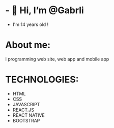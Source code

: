 # - 👋 Hi, I’m @Gabrli

- I'm 14 years old !

# About me: 
I programming web site, web app and mobile app

# TECHNOLOGIES: 

- HTML
- CSS
- JAVASCRIPT
- REACT.JS
- REACT NATIVE
- BOOTSTRAP
